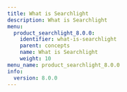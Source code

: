```yaml
---
title: What is Searchlight
description: What is Searchlight
menu:
  product_searchlight_8.0.0:
    identifier: what-is-searchlight
    parent: concepts
    name: What is Searchlight
    weight: 10
menu_name: product_searchlight_8.0.0
info:
  version: 8.0.0
---
```


